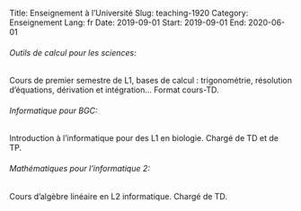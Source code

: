Title: Enseignement à l’Université
Slug: teaching-1920
Category: Enseignement
Lang: fr
Date: 2019-09-01
Start: 2019-09-01
End: 2020-06-01

###### Outils de calcul pour les sciences:
Cours de premier semestre de L1, bases de calcul : trigonométrie, résolution d’équations, dérivation et intégration…
Format cours-TD.

###### Informatique pour BGC:
Introduction à l’informatique pour des L1 en biologie. Chargé de TD et de TP.

###### Mathématiques pour l’informatique 2:
Cours d’algèbre linéaire en L2 informatique. Chargé de TD.
